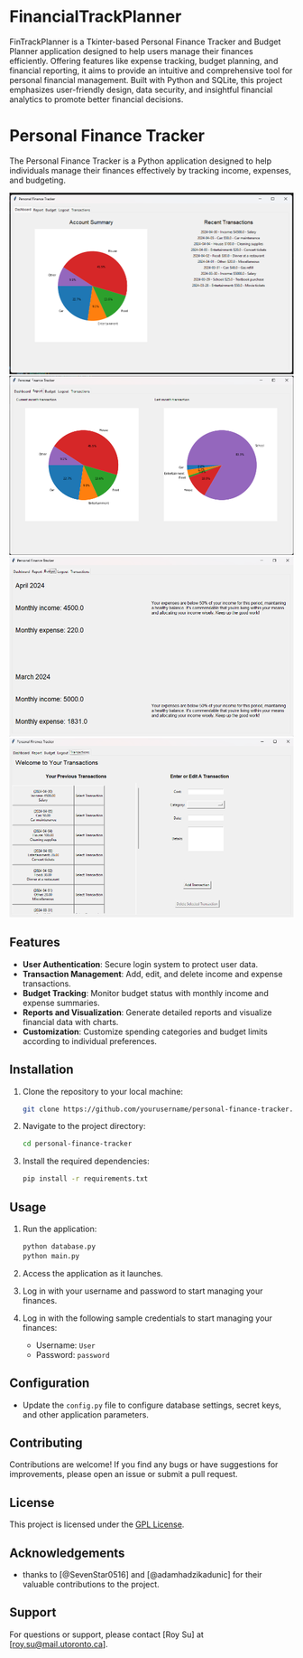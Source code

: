 # FinancialTrackPlanner
 FinTrackPlanner is a Tkinter-based Personal Finance Tracker and Budget Planner application designed to help users manage their finances efficiently. Offering features like expense tracking, budget planning, and financial reporting, it aims to provide an intuitive and comprehensive tool for personal financial management. Built with Python and SQLite, this project emphasizes user-friendly design, data security, and insightful financial analytics to promote better financial decisions.

# Personal Finance Tracker

The Personal Finance Tracker is a Python application designed to help individuals manage their finances effectively by tracking income, expenses, and budgeting.

![Personal Finance Tracker Screenshot](Screenshot.png)
![Personal Finance Tracker - Reports](Screenshot2.png)
![Personal Finance Tracker - Budget](Screenshot3.png)
![Personal Finance Tracker - Transactions](Screenshot4.png)

## Features

- **User Authentication**: Secure login system to protect user data.
- **Transaction Management**: Add, edit, and delete income and expense transactions.
- **Budget Tracking**: Monitor budget status with monthly income and expense summaries.
- **Reports and Visualization**: Generate detailed reports and visualize financial data with charts.
- **Customization**: Customize spending categories and budget limits according to individual preferences.

## Installation

1. Clone the repository to your local machine:

   ```bash
   git clone https://github.com/yourusername/personal-finance-tracker.git
   ```

2. Navigate to the project directory:

   ```bash
   cd personal-finance-tracker
   ```

3. Install the required dependencies:

   ```bash
   pip install -r requirements.txt
   ```

## Usage

1. Run the application:

   ```bash
   python database.py
   python main.py
   ```

2. Access the application as it launches.
3. Log in with your username and password to start managing your finances.
4. Log in with the following sample credentials to start managing your finances:
   - Username: `User`
   - Password: `password`

## Configuration

- Update the `config.py` file to configure database settings, secret keys, and other application parameters.

## Contributing

Contributions are welcome! If you find any bugs or have suggestions for improvements, please open an issue or submit a pull request.

## License

This project is licensed under the [GPL License](LICENSE).

## Acknowledgements

- thanks to [@SevenStar0516] and [@adamhadzikadunic] for their valuable contributions to the project.

## Support

For questions or support, please contact [Roy Su] at [roy.su@mail.utoronto.ca].
